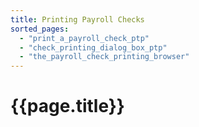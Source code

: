 ```yaml
---
title: Printing Payroll Checks
sorted_pages:
  - "print_a_payroll_check_ptp"
  - "check_printing_dialog_box_ptp"
  - "the_payroll_check_printing_browser"
---
```

# {{page.title}}
